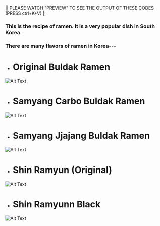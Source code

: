 

|| PLEASE WATCH "PREVIEW" TO SEE THE OUTPUT OF THESE CODES (PRESS ctrl+K+V) ||





 ### **This is the recipe of ramen. It is a very popular dish in South Korea.**
 ### **There are many flavors of ramen in Korea---**
- #  Original Buldak Ramen

![Alt Text](https://www.ivisitkorea.com/wp-content/uploads/2020/07/Buldak-Bokeum-Myeon.webp)



- # Samyang Carbo Buldak Ramen

 ![Alt Text](https://www.ivisitkorea.com/wp-content/uploads/2020/07/Carbonara-Buldak-Ramen.webp)


 - # Samyang Jjajang Buldak Ramen

![Alt Text](https://www.ivisitkorea.com/wp-content/uploads/2020/07/Jjajang-Buldak-ramyeon.jpg)

- # Shin Ramyun (Original)
                             
![Alt Text](https://www.ivisitkorea.com/wp-content/uploads/2020/07/Nongshim-Shin-Ramen.webp)



- # Shin Ramyunn Black

![Alt Text](https://www.ivisitkorea.com/wp-content/uploads/2020/07/Nongshim-Shin-ramyun-Black.jpg)




                             

                             